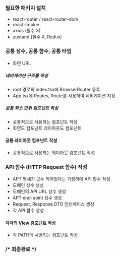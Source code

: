 ### 필요한 패키지 설치
- react-router / react-router-dom
- react-cookie
- axios (필수 X)
- zustand (필수 X, Redux)

### 공통 상수, 공통 함수, 공통 타입
- 화면 URL

##### 네비게이션 구조를 작성
- root 경로의 index.tsx에 BrowserRouter 등록
- App.tsx에 Routes, Route를 사용하여 네비게이션 지정

##### 공통 최소 단위 컴포넌트 작성
- 공통적으로 사용되는 컴포넌트 작성
- 화면도 컴포넌트 레이아웃도 컴포넌트


#### 공통 레이아웃 컴포넌트 작성
- 공통적으로 사용되는 레이아웃 컴포넌트 작성

### API 함수 (HTTP Request 함수) 작성
- APT 명세가 모두 되어있다는 가정하에 API 함수 작성
- 도메인 상수 생성
- 도메인의 API URL 상수 생성
- APT end-point 상수 생성
- Request, Response DTO 인터페이스 생성
- 각 API 함수 생성

#### 각각의 View 컴포넌트 작성
- 각 PATH에 사용되는 컴포넌트 작성

### /* 최종완료 */